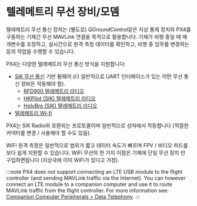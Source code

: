 # 텔레메트리 무선 장비/모뎀

텔레메트리 무선 통신 장치는 (별도로) *QGroundControl*같은 지상 통제 장치와 PX4를 구동하는 기체간 무선 MAVLink 연결을 목적으로 활용합니다. 기체가 비행 중일 때 매개변수를 조정하고, 실시간으로 원격 측정 데이터를 확인하고, 비행 중 임무를 변경하는 등의 작업을 수행할 수 있습니다.

PX4는 다양한 텔레메트리 무선 통신 방식을 지원합니다:

* [SiK 무선 통신](../telemetry/sik_radio.md) 기반 펌웨어 (더 일반적으로 UART 인터페이스가 있는 어떤 무선 통신 장비든 작동해야 함). 
  * [RFD900 텔레메트리 라디오](../telemetry/rfd900_telemetry.md)
  * [HKPilot (SIK) 텔레메트리 라디오](../telemetry/hkpilot_sik_radio.md)
  * [HolyBro (SIK) 텔레메트리 라디오](../telemetry/holybro_sik_radio.md)
* [텔레메트리 Wi-fi](../telemetry/telemetry_wifi.md)

PX4는 SiK Radio와 호환되는 프로토콜이며 일반적으로 상자에서 작동합니다 (적절한 커넥터를 변경 / 사용해야 할 수도 있음).

WiFi 원격 측정은 일반적으로 범위가 짧고 데이터 속도가 빠르며 FPV / 비디오 피드를보다 쉽게 지원할 수 있습니다. WiFi 무선의 한 가지 이점은 기체에 단일 무선 장치 만 구입하면됩니다 (지상국에 이미 WiFi가 있다고 가정).

:::note PX4 does not support connecting an LTE USB module to the flight controller (and sending MAVLink traffic via the Internet). You can however connect an LTE module to a companion computer and use it to route MAVLink traffic from the flight controller. For more information see: [Companion Computer Peripherals > Data Telephony](../peripherals/companion_computer_peripherals.md#data_telephony).
:::